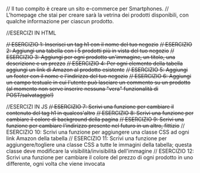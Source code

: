 // Il tuo compito è creare un sito e-commerce per Smartphones. 
// L'homepage che stai per creare sarà la vetrina dei prodotti disponibili, con qualche informazione per ciascun prodotto. 


//ESERCIZI IN HTML

~~// ESERCIZIO 1: Inserisci un tag h1 con il nome del tuo negozio~~
~~// ESERCIZIO 2: Aggiungi una tabella con i 5 prodotti più in vista del tuo negozio~~
~~// ESERCIZIO 3: Aggiungi per ogni prodotto un'immagine, un titolo, una descrizione e un prezzo~~
~~// ESERCIZIO 4: Per ogni elemento della tabella aggiungi un link di Amazon al prodotto esistente~~
~~// ESERCIZIO 5: Aggiungi un footer con il nome e l'indirizzo del tuo negozio~~
~~// ESERCIZIO 6: Aggiungi un campo testuale in cui l'utente può lasciare un commento su un prodotto (al momento non serve inserire nessuna "vera" funzionalità di POST/salvataggio!)~~

//ESERCIZI IN JS
~~// ESERCIZIO 7: Scrivi una funzione per cambiare il contenuto del tag h1 in qualcos'altro~~
~~// ESERCIZIO 8: Scrivi una funzione per cambiare il colore di background della pagina~~
~~// ESERCIZIO 9: Scrivi una funzione per cambiare l'indirizzo presente nel futuro in un altro, fittizio~~
// ESERCIZIO 10: Scrivi una funzione per aggiungere una classe CSS ad ogni link Amazon della tabella
// ESERCIZIO 11: Scrivi una funzione per aggiungere/togliere una classe CSS a tutte le immagini della tabella; questa classe deve modificare la visibilità/invisibilità dell'immagine
// ESERCIZIO 12: Scrivi una funzione per cambiare il colore del prezzo di ogni prodotto in uno differente, ogni volta che viene invocata


